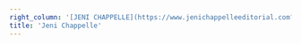 ```yaml
---
right_column: '[JENI CHAPPELLE](https://www.jenichappelleeditorial.com?target=_blank) is a freelance novel editor with ten years’ experience, cofounding editor and board member for Revise & Resub (#RevPit), and EFA and SCBWI member. Jeni loves working with authors of all levels to shape their stories and bring their books out into the world. She hosts two podcasts for authors, Indie Chicks and Story Chat Radio. She considers herself a hobbit (minus the big, hairy feet) and lives in a tiny town near Charlotte, NC with her family and way too many pets.'
title: 'Jeni Chappelle'
---
```


